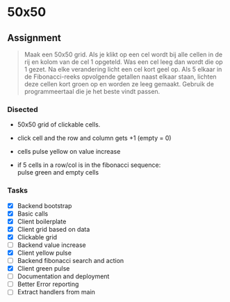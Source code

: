 # 50x50

## Assignment

> Maak een 50x50 grid. Als je klikt op een cel wordt bij alle cellen in de rij en kolom van de cel 1 opgeteld. Was een cel leeg dan wordt die op 1 gezet. Na elke verandering licht een cel kort geel op. Als 5 elkaar in de Fibonacci-reeks opvolgende getallen naast elkaar staan, lichten deze cellen kort groen op en worden ze leeg gemaakt. Gebruik de programmeertaal die je het beste vindt passen.

### Disected

- 50x50 grid of clickable cells.
- click cell and the row and column gets +1 (empty = 0)
- cells pulse yellow on value increase

- if 5 cells in a row/col is in the fibonacci sequence:  
    pulse green and empty cells

### Tasks

- [x] Backend bootstrap
- [x] Basic calls
- [x] Client boilerplate
- [x] Client grid based on data
- [x] Clickable grid
- [ ] Backend value increase
- [x] Client yellow pulse
- [ ] Backend fibonacci search and action
- [x] Client green pulse
- [ ] Documentation and deployment
- [ ] Better Error reporting
- [ ] Extract handlers from main
